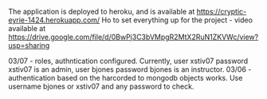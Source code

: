 The application is deployed to heroku, and is available at https://cryptic-eyrie-1424.herokuapp.com/
Ho to set everything up for the project - video available at https://drive.google.com/file/d/0BwPj3C3bVMpgR2MtX2RuN1ZKVWc/view?usp=sharing





03/07 - roles, authntication configured.
	Currently, user xstiv07 password xstiv07 is an admin,
		  user bjones password bjones is an instructor.
03/06 - authentication based on the harcorded to mongodb objects works.
	Use username bjones or xstiv07 and any password to check.

